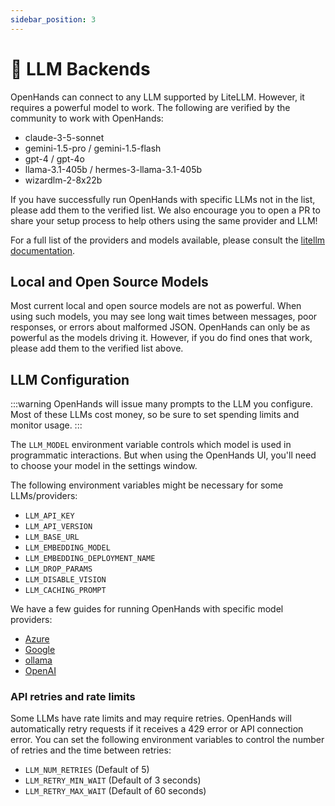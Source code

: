 ```yaml
---
sidebar_position: 3
---
```


# 🤖 LLM Backends

OpenHands can connect to any LLM supported by LiteLLM. However, it requires a powerful model to work.
The following are verified by the community to work with OpenHands:

* claude-3-5-sonnet
* gemini-1.5-pro / gemini-1.5-flash
* gpt-4 / gpt-4o
* llama-3.1-405b / hermes-3-llama-3.1-405b
* wizardlm-2-8x22b

If you have successfully run OpenHands with specific LLMs not in the list, please add them to the verified list. We
also encourage you to open a PR to share your setup process to help others using the same provider and LLM!

For a full list of the providers and models available, please consult the
[litellm documentation](https://docs.litellm.ai/docs/providers).

## Local and Open Source Models

Most current local and open source models are not as powerful. When using such models, you may see long
wait times between messages, poor responses, or errors about malformed JSON. OpenHands can only be as powerful as the
models driving it. However, if you do find ones that work, please add them to the verified list above.

## LLM Configuration

:::warning
OpenHands will issue many prompts to the LLM you configure. Most of these LLMs cost money, so be sure to set spending
limits and monitor usage.
:::

The `LLM_MODEL` environment variable controls which model is used in programmatic interactions.
But when using the OpenHands UI, you'll need to choose your model in the settings window.

The following environment variables might be necessary for some LLMs/providers:

* `LLM_API_KEY`
* `LLM_API_VERSION`
* `LLM_BASE_URL`
* `LLM_EMBEDDING_MODEL`
* `LLM_EMBEDDING_DEPLOYMENT_NAME`
* `LLM_DROP_PARAMS`
* `LLM_DISABLE_VISION`
* `LLM_CACHING_PROMPT`

We have a few guides for running OpenHands with specific model providers:

* [Azure](llms/azure-llms)
* [Google](llms/google-llms)
* [ollama](llms/local-llms)
* [OpenAI](llms/openai-llms)

### API retries and rate limits

Some LLMs have rate limits and may require retries. OpenHands will automatically retry requests if it receives a 429 error or API connection error.
You can set the following environment variables to control the number of retries and the time between retries:

* `LLM_NUM_RETRIES` (Default of 5)
* `LLM_RETRY_MIN_WAIT` (Default of 3 seconds)
* `LLM_RETRY_MAX_WAIT` (Default of 60 seconds)
